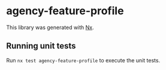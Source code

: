 # agency-feature-profile

This library was generated with [Nx](https://nx.dev).

## Running unit tests

Run `nx test agency-feature-profile` to execute the unit tests.
